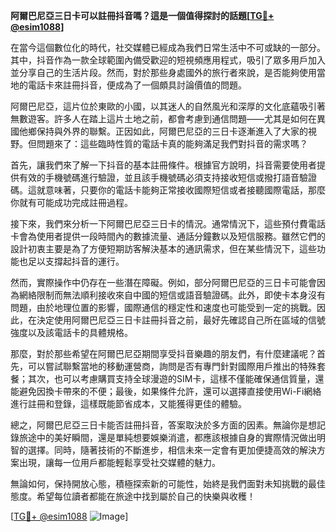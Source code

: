 **阿爾巴尼亞三日卡可以註冊抖音嗎？這是一個值得探討的話題[[TG💪+ @esim1088](https://t.me/s/esim1088)]**

在當今這個數位化的時代，社交媒體已經成為我們日常生活中不可或缺的一部分。其中，抖音作為一款全球範圍內備受歡迎的短視頻應用程式，吸引了眾多用戶加入並分享自己的生活片段。然而，對於那些身處國外的旅行者來說，是否能夠使用當地的電話卡來註冊抖音，便成為了一個頗具討論價值的問題。

阿爾巴尼亞，這片位於東歐的小國，以其迷人的自然風光和深厚的文化底蘊吸引著無數遊客。許多人在踏上這片土地之前，都會考慮到通信問題——尤其是如何在異國他鄉保持與外界的聯繫。正因如此，阿爾巴尼亞的三日卡逐漸進入了大家的視野。但問題來了：這些臨時性質的電話卡真的能夠滿足我們對抖音的需求嗎？

首先，讓我們來了解一下抖音的基本註冊條件。根據官方說明，抖音需要使用者提供有效的手機號碼進行驗證，並且該手機號碼必須支持接收短信或撥打語音驗證碼。這就意味著，只要你的電話卡能夠正常接收國際短信或者接聽國際電話，那麼你就有可能成功完成註冊過程。

接下來，我們來分析一下阿爾巴尼亞三日卡的情況。通常情況下，這些預付費電話卡會為使用者提供一段時間內的數據流量、通話分鐘數以及短信服務。雖然它們的設計初衷主要是為了方便短期訪客解決基本的通訊需求，但在某些情況下，這些功能也足以支撐起抖音的運行。

然而，實際操作中仍存在一些潛在障礙。例如，部分阿爾巴尼亞的三日卡可能會因為網絡限制而無法順利接收來自中國的短信或語音驗證碼。此外，即使卡本身沒有問題，由於地理位置的影響，國際通信的穩定性和速度也可能受到一定的挑戰。因此，在決定使用阿爾巴尼亞三日卡註冊抖音之前，最好先確認自己所在區域的信號強度以及該電話卡的具體規格。

那麼，對於那些希望在阿爾巴尼亞期間享受抖音樂趣的朋友們，有什麼建議呢？首先，可以嘗試聯繫當地的移動運營商，詢問是否有專門針對國際用戶推出的特殊套餐；其次，也可以考慮購買支持全球漫遊的SIM卡，這樣不僅能確保通信質量，還能避免因換卡帶來的不便；最後，如果條件允許，還可以選擇直接使用Wi-Fi網絡進行註冊和登錄，這樣既能節省成本，又能獲得更佳的體驗。

總之，阿爾巴尼亞三日卡能否註冊抖音，答案取決於多方面的因素。無論你是想記錄旅途中的美好瞬間，還是單純想要娛樂消遣，都應該根據自身的實際情況做出明智的選擇。同時，隨著技術的不斷進步，相信未來一定會有更加便捷高效的解決方案出現，讓每一位用戶都能輕鬆享受社交媒體的魅力。

無論如何，保持開放心態，積極探索新的可能性，始終是我們面對未知挑戰的最佳態度。希望每位讀者都能在旅途中找到屬於自己的快樂與收穫！

[[TG💪+ @esim1088](https://t.me/s/esim1088) ![Image](https://i.postimg.cc/4NQfJmqS/Snipaste-2025-05-13-00-14-12.png)]